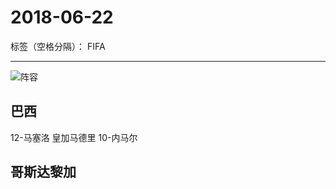 ﻿# 2018-06-22

标签（空格分隔）： FIFA

---

![阵容][1]

## 巴西
12-马塞洛 皇加马德里
10-内马尔

## 哥斯达黎加


  [1]: http://static.zybuluo.com/usiege/wp4ykbjasys3a1xdpdo79618/image_1cgjmfgiga9pmgkdveurpuefp.png